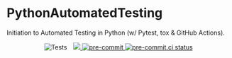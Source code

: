 # PythonAutomatedTesting
Initiation to Automated Testing in Python (w/ Pytest, tox & GitHub Actions).

<p align="center">
    <img src="https://github.com/TheoCrd/PythonAutomatedTesting/actions/workflows/tests.yml/badge.svg" alt="Tests" style="margin-right: 10px;">
    <a href="https://codecov.io/gh/TheoCrd/PythonAutomatedTesting" >
        <img src="https://codecov.io/gh/TheoCrd/PythonAutomatedTesting/graph/badge.svg?token=WS88R8LVLC"/>
    </a>
    <a href="https://github.com/pre-commit/pre-commit">
        <img src="https://img.shields.io/badge/pre--commit-enabled-brightgreen?logo=pre-commit&logoColor=white" alt="pre-commit">
    </a>
    <a href="https://results.pre-commit.ci/latest/github/TheoCrd/PythonAutomatedTesting/master">
        <img src="https://results.pre-commit.ci/badge/github/TheoCrd/PythonAutomatedTesting/master.svg" alt="pre-commit.ci status">
    </a>
</p>
